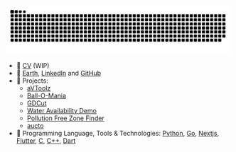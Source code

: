 

<p align="center">
  <img src="https://raw.githubusercontent.com/a0v0/a0v0/output/github-contribution-grid-snake-dark.svg" alt="Snake animation" />
</p>

- 🗿 [CV](/#) (WIP)
- 🏡 [Earth](https://en.wikipedia.org/wiki/Earth), [LinkedIn](https://www.linkedin.com/in/anubhav-mahur/) and [GitHub](https://github.com/a0v0/a0v0)
- 🌱 Projects:
  - [aVToolz](https://github.com/avtoolz/avtoolz)
  - [Ball-O-Mania](https://github.com/a0v0/Ball-O-Mania)
  - [GDCut](https://github.com/a0v0/gdCut)
  - [Water Availability Demo](https://github.com/a0v0/water-availability)
  - [Pollution Free Zone Finder](https://github.com/a0v0/pollution-free-zone-finder)
  - [aucto](https://github.com/a0v0/aucto)
- 🔧 Programming Language, Tools & Technologies: [Python](https://www.python.org/), [Go](https://golang.org/), [Nextjs](https://nextjs.org/), [Flutter](https://flutter.dev/), [C](https://en.wikipedia.org/wiki/C_(programming_language)), [C++](https://en.wikipedia.org/wiki/C++), [Dart](https://dart.dev/)
